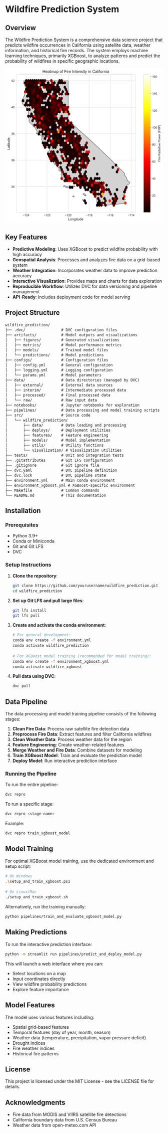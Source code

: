 # Wildfire Prediction System

## Overview

The Wildfire Prediction System is a comprehensive data science project that predicts wildfire occurrences in California using satellite data, weather information, and historical fire records. The system employs machine learning techniques, primarily XGBoost, to analyze patterns and predict the probability of wildfires in specific geographic locations.

![Wildfire Prediction](artifacts/figures/fire_intensity_heatmap.png)

## Key Features

- **Predictive Modeling**: Uses XGBoost to predict wildfire probability with high accuracy
- **Geospatial Analysis**: Processes and analyzes fire data on a grid-based system
- **Weather Integration**: Incorporates weather data to improve prediction accuracy
- **Interactive Visualization**: Provides maps and charts for data exploration
- **Reproducible Workflow**: Utilizes DVC for data versioning and pipeline management
- **API-Ready**: Includes deployment code for model serving

## Project Structure

```
wildfire_prediction/
├── .dvc/                # DVC configuration files
├── artifacts/           # Model outputs and visualizations
│   ├── figures/         # Generated visualizations
│   ├── metrics/         # Model performance metrics
│   ├── models/          # Trained model files
│   └── predictions/     # Model predictions
├── configs/             # Configuration files
│   ├── config.yml       # General configuration
│   ├── logging.yml      # Logging configuration
│   └── params.yml       # Model parameters
├── data/                # Data directories (managed by DVC)
│   ├── external/        # External data sources
│   ├── interim/         # Intermediate processed data
│   ├── processed/       # Final processed data
│   └── raw/             # Raw input data
├── notebooks/           # Jupyter notebooks for exploration
├── pipelines/           # Data processing and model training scripts
├── src/                 # Source code
│   └── wildfire_prediction/
│       ├── data/        # Data loading and processing
│       ├── deploys/     # Deployment utilities
│       ├── features/    # Feature engineering
│       ├── models/      # Model implementation
│       ├── utils/       # Utility functions
│       └── visualization/ # Visualization utilities
├── tests/               # Unit and integration tests
├── .gitattributes       # Git LFS configuration
├── .gitignore           # Git ignore file
├── dvc.yaml             # DVC pipeline definition
├── dvc.lock             # DVC pipeline state
├── environment.yml      # Main conda environment
├── environment_xgboost.yml # XGBoost-specific environment
├── Makefile             # Common commands
└── README.md            # This documentation
```

## Installation

### Prerequisites

- Python 3.9+
- Conda or Miniconda
- Git and Git LFS
- DVC

### Setup Instructions

1. **Clone the repository**:

   ```bash
   git clone https://github.com/yourusername/wildfire_prediction.git
   cd wildfire_prediction
   ```

2. **Set up Git LFS and pull large files**:

   ```bash
   git lfs install
   git lfs pull
   ```

3. **Create and activate the conda environment**:

   ```bash
   # For general development:
   conda env create -f environment.yml
   conda activate wildfire_prediction

   # For XGBoost model training (recommended for model training):
   conda env create -f environment_xgboost.yml
   conda activate wildfire_xgboost
   ```

4. **Pull data using DVC**:

   ```bash
   dvc pull
   ```

## Data Pipeline

The data processing and model training pipeline consists of the following stages:

1. **Clean Fire Data**: Process raw satellite fire detection data
2. **Preprocess Fire Data**: Extract features and filter California wildfires
3. **Clean Weather Data**: Process weather data for the region
4. **Feature Engineering**: Create weather-related features
5. **Merge Weather and Fire Data**: Combine datasets for modeling
6. **Train XGBoost Model**: Train and evaluate the prediction model
7. **Deploy Model**: Run interactive prediction interface

### Running the Pipeline

To run the entire pipeline:

```bash
dvc repro
```

To run a specific stage:

```bash
dvc repro <stage-name>
```

Example:

```bash
dvc repro train_xgboost_model
```

## Model Training

For optimal XGBoost model training, use the dedicated environment and setup script:

```bash
# On Windows
.\setup_and_train_xgboost.ps1

# On Linux/Mac
./setup_and_train_xgboost.sh
```

Alternatively, run the training manually:

```bash
python pipelines/train_and_evaluate_xgboost_model.py
```

## Making Predictions

To run the interactive prediction interface:

```bash
python -m streamlit run pipelines/predict_and_deploy_model.py
```

This will launch a web interface where you can:

- Select locations on a map
- Input coordinates directly
- View wildfire probability predictions
- Explore feature importance

## Model Features

The model uses various features including:

- Spatial grid-based features
- Temporal features (day of year, month, season)
- Weather data (temperature, precipitation, vapor pressure deficit)
- Drought indices
- Fire weather indices
- Historical fire patterns



## License

This project is licensed under the MIT License - see the LICENSE file for details.

## Acknowledgments

- Fire data from MODIS and VIIRS satellite fire detections
- California boundary data from U.S. Census Bureau
- Weather data from open-meteo.com API
